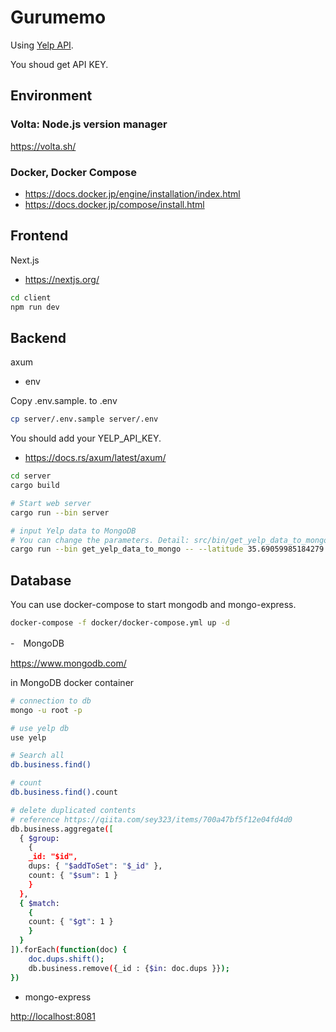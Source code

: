 # Gurumemo

Using [Yelp API](https://www.yelp.com/developers/documentation/v3).

You shoud get API KEY.

## Environment

### Volta: Node.js version manager

<https://volta.sh/>

### Docker, Docker Compose

- <https://docs.docker.jp/engine/installation/index.html>
- <https://docs.docker.jp/compose/install.html>

## Frontend

Next.js

- <https://nextjs.org/>

```bash
cd client
npm run dev
```

## Backend

axum

- env

Copy .env.sample. to .env

```sh
cp server/.env.sample server/.env
```

You should add your YELP_API_KEY.

- <https://docs.rs/axum/latest/axum/>

```bash
cd server
cargo build

# Start web server
cargo run --bin server

# input Yelp data to MongoDB
# You can change the parameters. Detail: src/bin/get_yelp_data_to_mongo.rs
cargo run --bin get_yelp_data_to_mongo -- --latitude 35.69059985184279 --longitude 139.70279058434141 --radius=300
```

## Database

You can use docker-compose to start mongodb and mongo-express.

```sh
docker-compose -f docker/docker-compose.yml up -d
```

-　MongoDB

<https://www.mongodb.com/>

in MongoDB docker container

```bash
# connection to db
mongo -u root -p

# use yelp db
use yelp

# Search all
db.business.find()

# count
db.business.find().count

# delete duplicated contents
# reference https://qiita.com/sey323/items/700a47bf5f12e04fd4d0
db.business.aggregate([
  { $group:
    {
    _id: "$id",
    dups: { "$addToSet": "$_id" },
    count: { "$sum": 1 }
    }
  },
  { $match:
    {
    count: { "$gt": 1 }
    }
  }
]).forEach(function(doc) {
    doc.dups.shift();
    db.business.remove({_id : {$in: doc.dups }});
})
```

- mongo-express

<http://localhost:8081>
